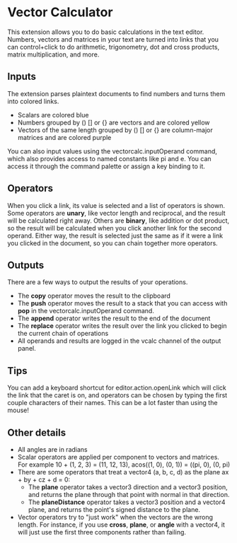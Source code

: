# Vector Calculator

This extension allows you to do basic calculations in the text editor.  Numbers, vectors and matrices in your text are turned into links that you can control+click to do arithmetic, trigonometry, dot and cross products, matrix multiplication, and more.

## Inputs
The extension parses plaintext documents to find numbers and turns them into colored links.
* Scalars are colored blue
* Numbers grouped by () [] or {} are vectors and are colored yellow
* Vectors of the same length grouped by () [] or {} are column-major matrices and are colored purple

You can also input values using the vectorcalc.inputOperand command, which also provides access to named constants like pi and e.  You can access it through the command palette or assign a key binding to it.

## Operators
When you click a link, its value is selected and a list of operators is shown.  Some operators are **unary**, like vector length and reciprocal, and the result will be calculated right away.  Others are **binary**, like addition or dot product, so the result will be calculated when you click another link for the second operand.  Either way, the result is selected just the same as if it were a link you clicked in the document, so you can chain together more operators.

## Outputs
There are a few ways to output the results of your operations.
* The **copy** operator moves the result to the clipboard
* The **push** operator moves the result to a stack that you can access with **pop** in the vectorcalc.inputOperand command.
* The **append** operator writes the result to the end of the document
* The **replace** operator writes the result over the link you clicked to begin the current chain of operations
* All operands and results are logged in the vcalc channel of the output panel.

## Tips
You can add a keyboard shortcut for editor.action.openLink which will click the link that the caret is on, and operators can be chosen by typing the first couple characters of their names.  This can be a lot faster than using the mouse!

## Other details
* All angles are in radians
* Scalar operators are applied per component to vectors and matrices.  For example 10 + (1, 2, 3) = (11, 12, 13), acos((1, 0), (0, 1)) = ((pi, 0), (0, pi)
* There are some operators that treat a vector4 (a, b, c, d) as the plane ax + by + cz + d = 0:
    * The **plane** operator takes a vector3 direction and a vector3 position, and returns the plane through that point with normal in that direction.
    * The **planeDistance** operator takes a vector3 position and a vector4 plane, and returns the point's signed distance to the plane.
* Vector operators try to "just work" when the vectors are the wrong length.  For instance, if you use **cross**, **plane**, or **angle** with a vector4, it will just use the first three components rather than failing.
